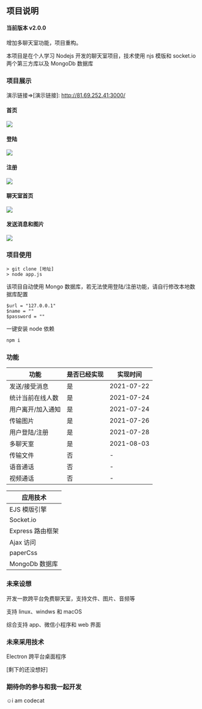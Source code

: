 ## 项目说明

#### 当前版本 v2.0.0

增加多聊天室功能，项目重构。

本项目是在个人学习 Nodejs 开发的聊天室项目，技术使用 njs 模版和 socket.io 两个第三方库以及 MongoDb 数据库

### 项目展示

演示链接=>[演示链接]: http://81.69.252.41:3000/

#### 首页

![](https://i0.hdslb.com/bfs/album/d2bcbd9881216642c705b51e497df01f8746dd65.png)

#### 登陆

![](https://i0.hdslb.com/bfs/album/bf4a0e7d400aeaa990e41fa866ece4d74f439115.png)

#### 注册

![](https://i0.hdslb.com/bfs/album/4a727e555a9a3023b2e35c8ea71bb13502085bf8.png)

#### 聊天室首页

![](https://i0.hdslb.com/bfs/album/2fbd75f3d5f8ccacf61cbeaea37a66a4e232aebc.png)

#### 发送消息和图片

![](https://i0.hdslb.com/bfs/album/f591539df17793ca6adb4aad8e5b8c42d9e73607.png)

### 项目使用

```
> git clone [地址]
> node app.js
```

该项目自动使用 Mongo 数据库，若无法使用登陆/注册功能，请自行修改本地数据库配置

```
$url = "127.0.0.1"
$name = ""
$password = ""
```

一键安装 node 依赖

```js
npm i
```

### 功能

| 功能              | 是否已经实现 | 实现时间   |
| ----------------- | ------------ | ---------- |
| 发送/接受消息     | 是           | 2021-07-22 |
| 统计当前在线人数  | 是           | 2021-07-24 |
| 用户离开/加入通知 | 是           | 2021-07-24 |
| 传输图片          | 是           | 2021-07-26 |
| 用户登陆/注册     | 是           | 2021-07-28 |
| 多聊天室          | 是           | 2021-08-03 |
| 传输文件          | 否           | -          |
| 语音通话          | 否           | -          |
| 视频通话          | 否           | -          |

| 应用技术         |
| ---------------- |
| EJS 模版引擎     |
| Socket.io        |
| Express 路由框架 |
| Ajax 访问        |
| paperCss         |
| MongoDb 数据库   |

### 未来设想

开发一款跨平台免费聊天室，支持文件、图片、音频等

支持 linux、windws 和 macOS

综合支持 app、微信小程序和 web 界面

### 未来采用技术

Electron 跨平台桌面程序

[剩下的还没想好]

### 期待你的参与和我一起开发

☺️i am codecat
